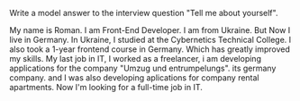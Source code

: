 Write a model answer to the interview question "Tell me about yourself".


My name is Roman. I am Front-End Developer. I am from Ukraine. But Now I live in Germany. In Ukraine, I studied at the Cybernetics Technical College.  I also took a 1-year frontend course in Germany. Which has greatly improved my skills. My last job in IT, I worked as a freelancer, i am developing applications for the company "Umzug und entrumpelungs". its germany company. and I was also developing  aplications for company rental apartments.  Now I'm looking for a full-time job in IT.